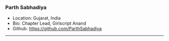 ### Parth Sabhadiya
- Location: Gujarat, India
- Bio: Chapter Lead, Girlscript Anand
- Github: https://github.com/ParthSabhadiya
***
